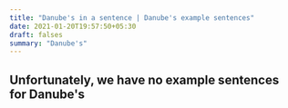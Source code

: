 ```yaml
---
title: "Danube's in a sentence | Danube's example sentences"
date: 2021-01-20T19:57:50+05:30
draft: falses
summary: "Danube's"
---
```

## Unfortunately, we have no example sentences for Danube's                 
